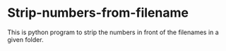 # Strip-numbers-from-filename
This is python program to strip the numbers in front of the filenames in a given folder.
